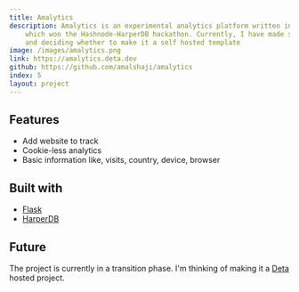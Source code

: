 ```yaml
---
title: Amalytics
description: Amalytics is an experimental analytics platform written in Flask and HarperDB 
    which won the Hashnode-HarperDB hackathon. Currently, I have made some changes to the project 
    and deciding whether to make it a self hosted template
image: /images/amalytics.png
link: https://amalytics.deta.dev
github: https://github.com/amalshaji/amalytics
index: 5
layout: project
---
```



## Features

- Add website to track
- Cookie-less analytics
- Basic information like, visits, country, device, browser

## Built with

- [Flask](https://flask.palletsprojects.com/)
- [HarperDB](https://harperdb.io/)

## Future

The project is currently in a transition phase. I'm thinking of making it a [Deta](https://deta.sh) hosted project.